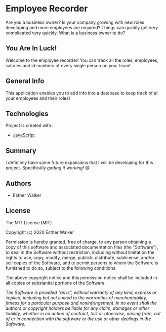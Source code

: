 # Employee Recorder
Are you a business owner? Is your company growing with new roles developing and more employees are required? Things can quickly get very complicated very quickly. What is a business owner to do?

## You Are In Luck!

Welcome to the employee recorder! You can track all the roles, employees, salaries and id numbers of every single person on your team!

## General Info

This application  enables you to add info into a database to keep track of all your employees and their roles!

## Technologies

Project is created with :

- [JavaScript](https://www.javascript.com/)

## Summary

I definitely have some future expansions that I will be developing for this project. Specifically *getting it working!* :smile:
## Authors

- Esther Walker

## License

The MIT License (MIT)

Copyright (c) 2020 Esther Walker

Permission is hereby granted, free of charge, to any person obtaining a copy
of this software and associated documentation files (the "Software"), to deal
in the Software without restriction, including without limitation the rights
to use, copy, modify, merge, publish, distribute, sublicense, and/or sell
copies of the Software, and to permit persons to whom the Software is
furnished to do so, subject to the following conditions:

The above copyright notice and this permission notice shall be included in
all copies or substantial portions of the Software.

_The Software is provided “as is”, without warranty of any kind, express or implied, including but not limited to the warranties of merchantability, fitness for a particular purpose and noninfringement. In no event shall the authors or copyright holders be liable for any claim, damages or other liability, whether in an action of contract, tort or otherwise, arising from, out of or in connection with the software or the use or other dealings in the Software._
